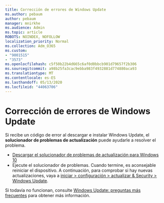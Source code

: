 ```yaml
---
title: Corrección de errores de Windows Update
ms.author: pebaum
author: pebaum
manager: mnirkhe
ms.audience: Admin
ms.topic: article
ROBOTS: NOINDEX, NOFOLLOW
localization_priority: Normal
ms.collection: Adm_O365
ms.custom:
- "9001515"
- "3573"
ms.openlocfilehash: c5f50b22b4d665c6af0d0bbcb901d79657f2b306
ms.sourcegitcommit: a98b25fa3cac9ebba983f4932881d774880aca93
ms.translationtype: MT
ms.contentlocale: es-ES
ms.lasthandoff: 05/13/2020
ms.locfileid: "44063706"
---
```

# <a name="fix-windows-update-errors"></a>Corrección de errores de Windows Update

Si recibe un código de error al descargar e instalar Windows Update, el **solucionador de problemas de actualización** puede ayudarle a resolver el problema.

- [Descargar el solucionador de problemas de actualización para Windows 10](https://support.microsoft.com/help/4027322/windows-update-troubleshooter)
- Ejecute el solucionador de problemas. Cuando termine, es aconsejable reiniciar el dispositivo. A continuación, para comprobar si hay nuevas actualizaciones, vaya a [iniciar > configuración > actualizar & Security > Windows Update](ms-settings:windowsupdate).

Si todavía no funcionan, consulte [Windows Update: preguntas más frecuentes](https://support.microsoft.com/help/12373/windows-update-faq) para obtener más información.
